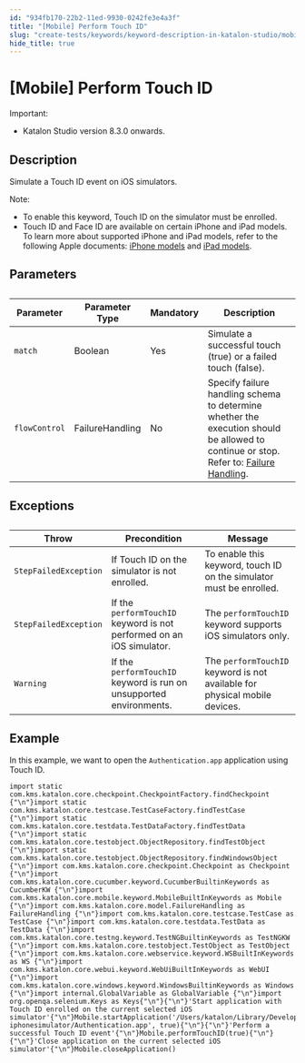 ```yaml
---
id: "934fb170-22b2-11ed-9930-0242fe3e4a3f"
title: "[Mobile] Perform Touch ID"
slug: "create-tests/keywords/keyword-description-in-katalon-studio/mobile-keywords/mobile-perform-touch-id"
hide_title: true
---
```


# <a id="id" class="anchor_top_offset"/><a id="ariaid-title1" class="anchor_top_offset"/>[Mobile] Perform Touch ID

<div xmlns="http://www.w3.org/1999/xhtml" className="note important note_important"><span className="note__title">Important:</span> <ul className="ul"><li className="li">Katalon Studio version 8.3.0 onwards.</li></ul>
</div>

## Description

<p xmlns="http://www.w3.org/1999/xhtml" className="p">Simulate a Touch ID event on iOS simulators.</p> 
<div xmlns="http://www.w3.org/1999/xhtml" className="p"><div className="note note note_note"><span className="note__title">Note:</span> <ul className="ul"><li className="li">To enable this keyword, Touch ID on the simulator must be enrolled.</li><li className="li">Touch ID and Face ID are available on certain iPhone and iPad models. To learn more about supported iPhone and iPad models, refer to the following Apple documents: <a className="xref j-external-link" href="https://support.apple.com/en-us/HT201296" target="_blank">iPhone models</a> and <a className="xref j-external-link" href="https://support.apple.com/en-us/HT201471" target="_blank">iPad models</a>.</li></ul></div></div>
    

## Parameters

<div xmlns="http://www.w3.org/1999/xhtml" className="p"><table className="table anchor_top_offset" id="id__c722be67-4bda-40b7-922f-5866390fe91f"><caption /><colgroup><col /><col /><col /><col /></colgroup><thead className="thead"><tr className><th className="entry anchor_top_offset" id="id__c722be67-4bda-40b7-922f-5866390fe91f__entry__1">Parameter</th>
        <th className="entry anchor_top_offset" id="id__c722be67-4bda-40b7-922f-5866390fe91f__entry__2">Parameter Type</th>
        <th className="entry anchor_top_offset" id="id__c722be67-4bda-40b7-922f-5866390fe91f__entry__3">Mandatory</th>
        <th className="entry anchor_top_offset" id="id__c722be67-4bda-40b7-922f-5866390fe91f__entry__4">Description</th></tr></thead><tbody className="tbody"><tr className><td className="entry" headers="id__c722be67-4bda-40b7-922f-5866390fe91f__entry__1 id__c722be67-4bda-40b7-922f-5866390fe91f__entry__2 id__c722be67-4bda-40b7-922f-5866390fe91f__entry__3 id__c722be67-4bda-40b7-922f-5866390fe91f__entry__4 "><code className="ph codeph">match</code></td>
        <td className="entry" headers="id__c722be67-4bda-40b7-922f-5866390fe91f__entry__1 id__c722be67-4bda-40b7-922f-5866390fe91f__entry__2 id__c722be67-4bda-40b7-922f-5866390fe91f__entry__3 id__c722be67-4bda-40b7-922f-5866390fe91f__entry__4 ">Boolean</td>
        <td className="entry" headers="id__c722be67-4bda-40b7-922f-5866390fe91f__entry__1 id__c722be67-4bda-40b7-922f-5866390fe91f__entry__2 id__c722be67-4bda-40b7-922f-5866390fe91f__entry__3 id__c722be67-4bda-40b7-922f-5866390fe91f__entry__4 ">Yes</td>
        <td className="entry" headers="id__c722be67-4bda-40b7-922f-5866390fe91f__entry__1 id__c722be67-4bda-40b7-922f-5866390fe91f__entry__2 id__c722be67-4bda-40b7-922f-5866390fe91f__entry__3 id__c722be67-4bda-40b7-922f-5866390fe91f__entry__4 ">Simulate a successful touch (true) or a failed touch (false).</td></tr>
      <tr className><td className="entry" headers="id__c722be67-4bda-40b7-922f-5866390fe91f__entry__1 id__c722be67-4bda-40b7-922f-5866390fe91f__entry__2 id__c722be67-4bda-40b7-922f-5866390fe91f__entry__3 id__c722be67-4bda-40b7-922f-5866390fe91f__entry__4 "><code className="ph codeph">flowControl</code></td>
        <td className="entry" headers="id__c722be67-4bda-40b7-922f-5866390fe91f__entry__1 id__c722be67-4bda-40b7-922f-5866390fe91f__entry__2 id__c722be67-4bda-40b7-922f-5866390fe91f__entry__3 id__c722be67-4bda-40b7-922f-5866390fe91f__entry__4 ">FailureHandling</td>
        <td className="entry" headers="id__c722be67-4bda-40b7-922f-5866390fe91f__entry__1 id__c722be67-4bda-40b7-922f-5866390fe91f__entry__2 id__c722be67-4bda-40b7-922f-5866390fe91f__entry__3 id__c722be67-4bda-40b7-922f-5866390fe91f__entry__4 ">No</td>
        <td className="entry" headers="id__c722be67-4bda-40b7-922f-5866390fe91f__entry__1 id__c722be67-4bda-40b7-922f-5866390fe91f__entry__2 id__c722be67-4bda-40b7-922f-5866390fe91f__entry__3 id__c722be67-4bda-40b7-922f-5866390fe91f__entry__4 ">Specify failure handling schema to determine whether the execution should be allowed to continue or stop. Refer to: <a className="xref" href="/docs/maintain/configure-failure-handling-settings-in-katalon-studio">Failure Handling</a>.</td></tr></tbody></table></div>

## Exceptions

<div xmlns="http://www.w3.org/1999/xhtml" className="p"><table className="table anchor_top_offset" id="id__51b9a0bc-602b-43a2-bd02-f944ddadce16"><caption /><colgroup><col /><col /><col /></colgroup><thead className="thead"><tr className><th className="entry anchor_top_offset" id="id__51b9a0bc-602b-43a2-bd02-f944ddadce16__entry__1">Throw</th>
        <th className="entry anchor_top_offset" id="id__51b9a0bc-602b-43a2-bd02-f944ddadce16__entry__2">Precondition</th>
        <th className="entry anchor_top_offset" id="id__51b9a0bc-602b-43a2-bd02-f944ddadce16__entry__3">Message</th></tr></thead><tbody className="tbody"><tr className><td className="entry" headers="id__51b9a0bc-602b-43a2-bd02-f944ddadce16__entry__1 id__51b9a0bc-602b-43a2-bd02-f944ddadce16__entry__2 id__51b9a0bc-602b-43a2-bd02-f944ddadce16__entry__3 "><code className="ph codeph">StepFailedException</code></td>
        <td className="entry" headers="id__51b9a0bc-602b-43a2-bd02-f944ddadce16__entry__1 id__51b9a0bc-602b-43a2-bd02-f944ddadce16__entry__2 id__51b9a0bc-602b-43a2-bd02-f944ddadce16__entry__3 ">If Touch ID on the simulator is not enrolled.</td>
        <td className="entry" headers="id__51b9a0bc-602b-43a2-bd02-f944ddadce16__entry__1 id__51b9a0bc-602b-43a2-bd02-f944ddadce16__entry__2 id__51b9a0bc-602b-43a2-bd02-f944ddadce16__entry__3 ">To enable this keyword, touch ID on the simulator must be enrolled.</td></tr>
      <tr className><td className="entry" headers="id__51b9a0bc-602b-43a2-bd02-f944ddadce16__entry__1 id__51b9a0bc-602b-43a2-bd02-f944ddadce16__entry__2 id__51b9a0bc-602b-43a2-bd02-f944ddadce16__entry__3 "><code className="ph codeph">StepFailedException</code></td>
        <td className="entry" headers="id__51b9a0bc-602b-43a2-bd02-f944ddadce16__entry__1 id__51b9a0bc-602b-43a2-bd02-f944ddadce16__entry__2 id__51b9a0bc-602b-43a2-bd02-f944ddadce16__entry__3 ">If the <code className="ph codeph">performTouchID</code> keyword is not performed on an iOS simulator.</td>
        <td className="entry" headers="id__51b9a0bc-602b-43a2-bd02-f944ddadce16__entry__1 id__51b9a0bc-602b-43a2-bd02-f944ddadce16__entry__2 id__51b9a0bc-602b-43a2-bd02-f944ddadce16__entry__3 ">The <code className="ph codeph">performTouchID</code> keyword supports iOS simulators only.</td></tr>
      <tr className><td className="entry" headers="id__51b9a0bc-602b-43a2-bd02-f944ddadce16__entry__1 id__51b9a0bc-602b-43a2-bd02-f944ddadce16__entry__2 id__51b9a0bc-602b-43a2-bd02-f944ddadce16__entry__3 "><code className="ph codeph">Warning</code></td>
        <td className="entry" headers="id__51b9a0bc-602b-43a2-bd02-f944ddadce16__entry__1 id__51b9a0bc-602b-43a2-bd02-f944ddadce16__entry__2 id__51b9a0bc-602b-43a2-bd02-f944ddadce16__entry__3 ">If the <code className="ph codeph">performTouchID</code> keyword is run on unsupported environments.</td>
        <td className="entry" headers="id__51b9a0bc-602b-43a2-bd02-f944ddadce16__entry__1 id__51b9a0bc-602b-43a2-bd02-f944ddadce16__entry__2 id__51b9a0bc-602b-43a2-bd02-f944ddadce16__entry__3 ">The <code className="ph codeph">performTouchID</code> keyword is not available for physical mobile devices.</td></tr></tbody></table></div>

## Example

<div xmlns="http://www.w3.org/1999/xhtml" className="p">In this example, we want to open the <code className="ph codeph">Authentication.app</code> application using Touch ID.<pre className="pre codeblock"><code>import static com.kms.katalon.core.checkpoint.CheckpointFactory.findCheckpoint {"\n"}import static com.kms.katalon.core.testcase.TestCaseFactory.findTestCase {"\n"}import static com.kms.katalon.core.testdata.TestDataFactory.findTestData {"\n"}import static com.kms.katalon.core.testobject.ObjectRepository.findTestObject {"\n"}import static com.kms.katalon.core.testobject.ObjectRepository.findWindowsObject {"\n"}import com.kms.katalon.core.checkpoint.Checkpoint as Checkpoint {"\n"}import com.kms.katalon.core.cucumber.keyword.CucumberBuiltinKeywords as CucumberKW {"\n"}import com.kms.katalon.core.mobile.keyword.MobileBuiltInKeywords as Mobile {"\n"}import com.kms.katalon.core.model.FailureHandling as FailureHandling {"\n"}import com.kms.katalon.core.testcase.TestCase as TestCase {"\n"}import com.kms.katalon.core.testdata.TestData as TestData {"\n"}import com.kms.katalon.core.testng.keyword.TestNGBuiltinKeywords as TestNGKW {"\n"}import com.kms.katalon.core.testobject.TestObject as TestObject {"\n"}import com.kms.katalon.core.webservice.keyword.WSBuiltInKeywords as WS {"\n"}import com.kms.katalon.core.webui.keyword.WebUiBuiltInKeywords as WebUI {"\n"}import com.kms.katalon.core.windows.keyword.WindowsBuiltinKeywords as Windows {"\n"}import internal.GlobalVariable as GlobalVariable {"\n"}import org.openqa.selenium.Keys as Keys{"\n"}{"\n"}'Start application with Touch ID enrolled on the current selected iOS simulator'{"\n"}Mobile.startApplication('/Users/katalon/Library/Developer/Xcode/DerivedData/Authenticate_asgsg/Build/Products/Debug-iphonesimulator/Authentication.app', true){"\n"}{"\n"}'Perform a successful Touch ID event'{"\n"}Mobile.performTouchID(true){"\n"}{"\n"}'Close application on the current selected iOS simulator'{"\n"}Mobile.closeApplication()</code></pre></div>
